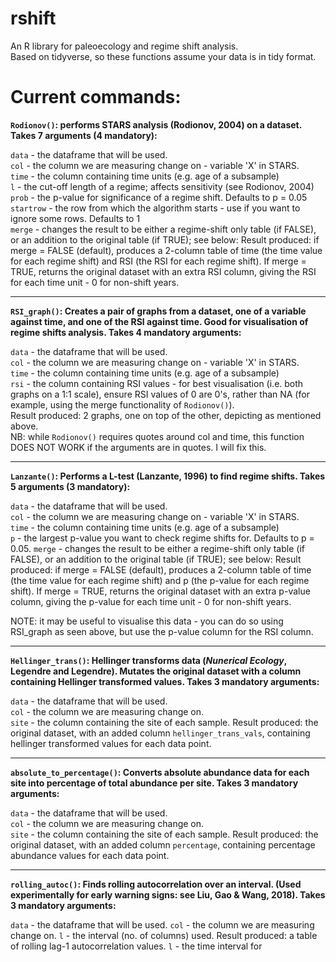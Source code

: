 # rshift
An R library for paleoecology and regime shift analysis.  
Based on tidyverse, so these functions assume your data is in tidy format.

# Current commands:
**``Rodionov()``: performs STARS analysis (Rodionov, 2004) on a dataset. Takes 7 arguments (4 mandatory):**

  ``data`` - the dataframe that will be used.  
  ``col`` - the column we are measuring change on - variable 'X' in STARS.  
  ``time`` - the column containing time units (e.g. age of a subsample)  
  ``l`` - the cut-off length of a regime; affects sensitivity (see Rodionov, 2004)  
  ``prob`` - the p-value for significance of a regime shift. Defaults to p = 0.05  
  ``startrow`` - the row from which the algorithm starts - use if you want to ignore some rows. Defaults to 1  
  ``merge`` - changes the result to be either a regime-shift only table (if FALSE), or an addition to the original table (if TRUE); see below:
  Result produced: if merge = FALSE (default), produces a 2-column table of time (the time value for each regime shift) and RSI (the RSI for each regime shift). If merge = TRUE, returns the original dataset with an extra RSI column, giving the RSI for each time unit - 0 for non-shift years. 
  
  ---
  
**``RSI_graph()``: Creates a pair of graphs from a dataset, one of a variable against time, and one of the RSI against time. Good for visualisation of regime shifts analysis. Takes 4 mandatory arguments:**

``data`` - the dataframe that will be used.  
 ``col`` - the column we are measuring change on - variable 'X' in STARS.  
 ``time`` - the column containing time units (e.g. age of a subsample)  
 ``rsi`` - the column containing RSI values - for best visualisation (i.e. both graphs on a 1:1 scale), ensure RSI values of 0 are 0's, rather than NA (for example, using the merge functionality of ``Rodionov()``).  
 Result produced: 2 graphs, one on top of the other, depicting as mentioned above.  
 NB: while ``Rodionov()`` requires quotes around col and time, this function DOES NOT WORK if the arguments are in quotes. I will fix this.

  ---
**``Lanzante()``: Performs a L-test (Lanzante, 1996) to find regime shifts. Takes 5 arguments (3 mandatory):**

``data`` - the dataframe that will be used.   
``col`` - the column we are measuring change on - variable 'X' in STARS.  
``time`` - the column containing time units (e.g. age of a subsample)  
``p`` - the largest p-value you want to check regime shifts for. Defaults to p = 0.05.
``merge`` - changes the result to be either a regime-shift only table (if FALSE), or an addition to the original table (if TRUE); see below:
Result produced: if merge = FALSE (default), produces a 2-column table of time (the time value for each regime shift) and p (the p-value for each regime shift). If merge = TRUE, returns the original dataset with an extra p-value column, giving the p-value for each time unit - 0 for non-shift years. 

NOTE: it may be useful to visualise this data - you can do so using RSI_graph as seen above, but use the p-value column for the RSI column.

  ---
  
 **``Hellinger_trans()``: Hellinger transforms data (*Nunerical Ecology*, Legendre and Legendre). Mutates the original dataset with a column containing Hellinger transformed values. Takes 3 mandatory arguments:**
 
 ``data`` - the dataframe that will be used.  
 ``col`` - the column we are measuring change on.  
 ``site`` - the column containing the site of each sample.
 Result produced: the original dataset, with an added column ``hellinger_trans_vals``, containing hellinger transformed values for each data point.
 
 ---
 
  **``absolute_to_percentage()``: Converts absolute abundance data for each site into percentage of total abundance per site. Takes 3 mandatory arguments:**
 
 ``data`` - the dataframe that will be used.  
 ``col`` - the column we are measuring change on.  
 ``site`` - the column containing the site of each sample.
 Result produced: the original dataset, with an added column ``percentage``, containing percentage abundance values for each data point.

---

**``rolling_autoc()``: Finds rolling autocorrelation over an interval. (Used experimentally for early warning signs: see Liu, Gao & Wang, 2018). Takes 3 mandatory arguments:**

``data`` - the dataframe that will be used.
``col`` - the column we are measuring change on.
``l`` - the interval (no. of columns) used.
Result produced: a table of rolling lag-1 autocorrelation values.
``l`` - the time interval for 

